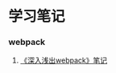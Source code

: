 # 学习笔记


### webpack
1. [《深入浅出webpack》笔记](https://kk-tec.github.io/note/FEX/webpack/head-first-webpack)
